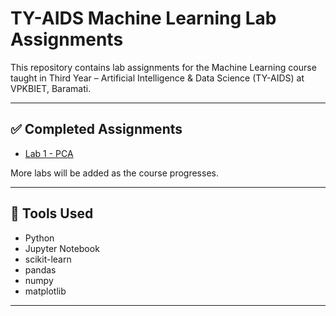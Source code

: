 
# TY-AIDS Machine Learning Lab Assignments

This repository contains lab assignments for the Machine Learning course taught in Third Year – Artificial Intelligence & Data Science (TY-AIDS) at VPKBIET, Baramati.

---

## ✅ Completed Assignments

- [Lab 1 - PCA](./Assignment_no_1.ipynb)

More labs will be added as the course progresses.

---

## 📌 Tools Used
- Python
- Jupyter Notebook
- scikit-learn
- pandas
- numpy
- matplotlib

---
